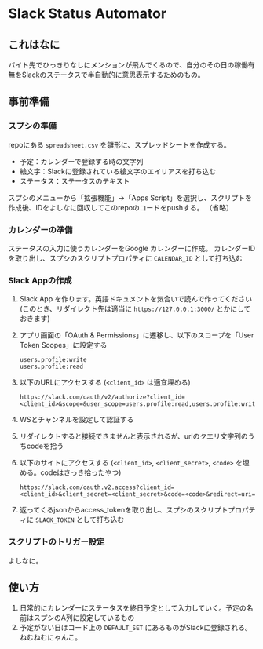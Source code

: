 # Slack Status Automator

## これはなに

バイト先でひっきりなしにメンションが飛んでくるので、自分のその日の稼働有無をSlackのステータスで半自動的に意思表示するためのもの。

## 事前準備

### スプシの準備

repoにある `spreadsheet.csv` を雛形に、スプレッドシートを作成する。

- 予定：カレンダーで登録する時の文字列
- 絵文字：Slackに登録されている絵文字のエイリアスを打ち込む
- ステータス：ステータスのテキスト

スプシのメニューから「拡張機能」→「Apps Script」を選択し、スクリプトを作成後、IDをよしなに回収してこのrepoのコードをpushする。
（省略）

### カレンダーの準備

ステータスの入力に使うカレンダーをGoogle カレンダーに作成。
カレンダーIDを取り出し、スプシのスクリプトプロパティに `CALENDAR_ID` として打ち込む

### Slack Appの作成

1. Slack App を作ります。英語ドキュメントを気合いで読んで作ってください
   (このとき、リダイレクト先は適当に `https://127.0.0.1:3000/` とかにしておきます)
2. アプリ画面の「OAuth & Permissions」に遷移し、以下のスコープを「User Token Scopes」に設定する

    ```
    users.profile:write
    users.profile:read
    ```

3. 以下のURLにアクセスする
   (`<client_id>` は適宜埋める)

    ```
    https://slack.com/oauth/v2/authorize?client_id=<client_id>&scope=&user_scope=users.profile:read,users.profile:write
    ```

4. WSとチャンネルを設定して認証する

5. リダイレクトすると接続できませんと表示されるが、urlのクエリ文字列のうちcodeを拾う

6. 以下のサイトにアクセスする
    (`<client_id>`, `<client_secret>`, `<code>` を埋める。codeはさっき拾ったやつ)

    ```
    https://slack.com/oauth.v2.access?client_id=<client_id>&client_secret=<client_secret>&code=<code>&redirect=uri=
    ```

7. 返ってくるjsonからaccess_tokenを取り出し、スプシのスクリプトプロパティに `SLACK_TOKEN` として打ち込む

### スクリプトのトリガー設定

よしなに。

## 使い方

1. 日常的にカレンダーにステータスを終日予定として入力していく。予定の名前はスプシのA列に設定しているもの
2. 予定がない日はコード上の `DEFAULT_SET` にあるものがSlackに登録される。ねむねむにゃんこ。
